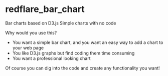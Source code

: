 # redflare_bar_chart
Bar charts based on D3.js
Simple charts with no code

Why would you use this?

* You want a simple bar chart, and you want an easy way to add a chart to your web page
* You like D3.js graphs but find coding them time consuming
* You want a professional looking chart

Of course you can dig into the code and create any functionality you want!

